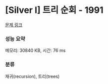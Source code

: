 # [Silver I] 트리 순회 - 1991 

[문제 링크](https://www.acmicpc.net/problem/1991) 

### 성능 요약

메모리: 30840 KB, 시간: 76 ms

### 분류

재귀(recursion), 트리(trees)

